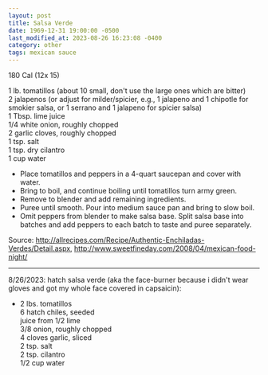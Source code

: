 ```yaml
---
layout: post
title: Salsa Verde
date: 1969-12-31 19:00:00 -0500
last_modified_at: 2023-08-26 16:23:08 -0400
category: other
tags: mexican sauce
---
```

180 Cal (12x 15)

1 lb. tomatillos (about 10 small, don't use the large ones which are bitter)  
2 jalapenos (or adjust for milder/spicier, e.g., 1 jalapeno and 1 chipotle for
  smokier salsa, or 1 serrano and 1 jalapeno for spicier salsa)  
1 Tbsp. lime juice  
1/4 white onion, roughly chopped  
2 garlic cloves, roughly chopped  
1 tsp. salt  
1 tsp. dry cilantro  
1 cup water  

* Place tomatillos and peppers in a 4-quart saucepan and cover with water.
* Bring to boil, and continue boiling until tomatillos turn army green.
* Remove to blender and add remaining ingredients.
* Puree until smooth.  Pour into medium sauce pan and bring to slow boil.
* Omit peppers from blender to make salsa base.  Split salsa base into batches and add peppers to each batch to taste and puree separately.

Source: <http://allrecipes.com/Recipe/Authentic-Enchiladas-Verdes/Detail.aspx>, <http://www.sweetfineday.com/2008/04/mexican-food-night/>

---

8/26/2023: hatch salsa verde (aka the face-burner because i didn't wear gloves and got my
whole face covered in capsaicin):
* 2 lbs. tomatillos  
6 hatch chiles, seeded  
juice from 1/2 lime  
3/8 onion, roughly chopped  
4 cloves garlic, sliced  
2 tsp. salt  
2 tsp. cilantro  
1/2 cup water
